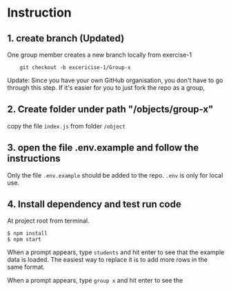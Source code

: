 # Instruction

## 1. create branch (Updated)
One group member creates a new branch locally from exercise-1
```
    git checkout -b excericise-1/Group-x
```
Update: Since you have your own GitHub organisation, you don't have to go through this step. If it's easier for you to just fork the repo as a group, 

## 2. Create folder under path "/objects/group-x"
copy the file `index.js` from folder `/object`

## 3. open the file .env.example and follow the instructions
Only the file `.env.example` should be added to the repo. `.env` is only for local use.

## 4. Install dependency and test run code
At project root from terminal.
```
$ npm install
$ npm start
```
When a prompt appears, type `students` and hit enter to see that the example data is loaded. The easiest way to replace it is to add more rows in the same format.

When a prompt appears, type `group x` and hit enter to see the